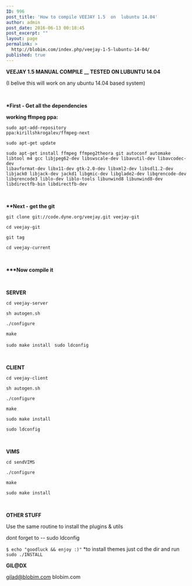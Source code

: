 ```yaml
---
ID: 996
post_title: 'How to compile VEEJAY 1.5  on  lubuntu 14.04'
author: admin
post_date: 2016-06-13 00:18:45
post_excerpt: ""
layout: page
permalink: >
  http://blobim.com/index.php/veejay-1-5-lubuntu-14-04/
published: true
---
```

<strong>VEEJAY 1.5 MANUAL COMPILE __ TESTED ON LUBUNTU 14.04</strong>

(I belive this will work on any ubuntu 14.04 based system)

&nbsp;

<strong>*First - Get all the dependencies</strong>

<strong>working ffmpeg ppa:</strong>

<code>sudo apt-add-repository ppa:kirillshkrogalev/ffmpeg-next</code>

<code>sudo apt-get update</code>

<code>sudo apt-get install ffmpeg ffmpeg2theora git autoconf automake libtool m4 gcc libjpeg62-dev libswscale-dev libavutil-dev libavcodec-dev libavformat-dev libx11-dev gtk-2.0-dev libxml2-dev libsdl1.2-dev libjack0 libjack-dev jackd1 libgmic-dev libglade2-dev libqrencode-dev libqrencode3 liblo-dev liblo-tools libunwind8 libunwind8-dev libdirectfb-bin libdirectfb-dev</code>

&nbsp;

<strong>**Next - get the git</strong>

<code>git clone git://code.dyne.org/veejay.git veejay-git</code>

<code>cd veejay-git</code>

<code>git tag</code>

<code>cd veejay-current</code>

&nbsp;

<strong>***Now compile it</strong>

&nbsp;

<strong>SERVER</strong>

<code>cd veejay-server</code>

<code>sh autogen.sh</code>

<code>./configure</code>

<code>make</code>

<code>sudo make install
</code>
<code>sudo ldconfig</code>

&nbsp;

<strong>CLIENT</strong>

<code>cd veejay-client</code>

<code>sh autogen.sh</code>

<code>./configure</code>

<code>make</code>

<code>sudo make install</code>

<code>sudo ldconfig</code>

&nbsp;

<strong>VIMS</strong>

<code>cd sendVIMS</code>

<code>./configure</code>

<code>make</code>

<code>sudo make install</code>

&nbsp;

<strong>OTHER STUFF</strong>

Use the same routine to install the plugins &amp; utils

dont forget to -- sudo ldconfig

<code>$ echo "goodluck &amp;&amp; enjoy :)"</code>
*to install themes just cd the dir and run <code>sudo ./INSTALL</code>

<strong>GIL@DX</strong>

gilad@blobim.com blobim.com